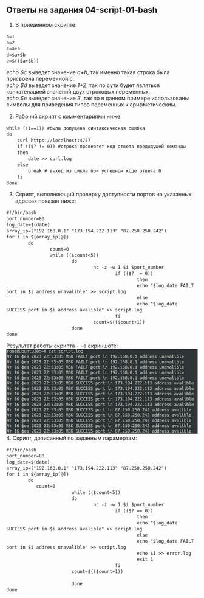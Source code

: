 ## Ответы на задания 04-script-01-bash  
1. В приеденном скрипте:  
```  
a=1
b=2
c=a+b
d=$a+$b
e=$(($a+$b))  

```  
*echo $c* выведет значение *a+b*, так именно такая строка была присвоена переменной c.  
*echo $d* выведет значение *1+2*, так по сути будет являться конкатенацией значений двух строковых переменных.  
*echo $e* выведет значение *3*, так по в данном примере использованы символы для приведения типов переменных к арифметическим.  

2. Рабочий скрипт с комментариями ниже:  
```
while ((1==1)) #была допущена синтаксическая ошибка  
do
	curl https://localhost:4757
	if (($? != 0)) #строка проверяет код ответа предыдущей команды
	then
		date >> curl.log
	else
		break # выход из цикла при успешном коде ответа 0
	fi
done
```  
3. Скрипт, выполняющий проверку доступности портов на указанных адресах показан ниже:  
```  
#!/bin/bash 
port_number=80
log_date=$(date)
array_ip=("192.168.0.1" "173.194.222.113" "87.250.250.242")
for i in ${array_ip[@]}
        do
                count=0
                while (($count<5))
                        do
                                nc -z -w 1 $i $port_number
                                        if (($? != 0))
                                                then
                                                echo "$log_date FAILT port in $i address unavalible" >> script.log
                                                else
                                                echo "$log_date SUCCESS port in $i address avalible" >> script.log
                                        fi
                                count=$(($count+1))
                        done
done
``` 
Результат работы скрипта - на скриншоте:  
![SCR](img/script_result.jpg)  
4. Скрипт, дописанный по заданным парамертам:  
```
#!/bin/bash 
port_number=80
log_date=$(date)
array_ip=("192.168.0.1" "173.194.222.113" "87.250.250.242")
for i in ${array_ip[@]}
        do
           count=0
                        while (($count<5))
                        do
                                nc -z -w 1 $i $port_number
                                        if (($? == 0))
                                                then
                                                echo "$log_date SUCCESS port in $i address avalible" >> script.log
                                                else
                                                echo "$log_date FAILT port in $i address unavalible" >> script.log
                                                echo $i >> error.log
                                                exit 1
                                        fi
                        count=$(($count+1))

                        done
done
```




